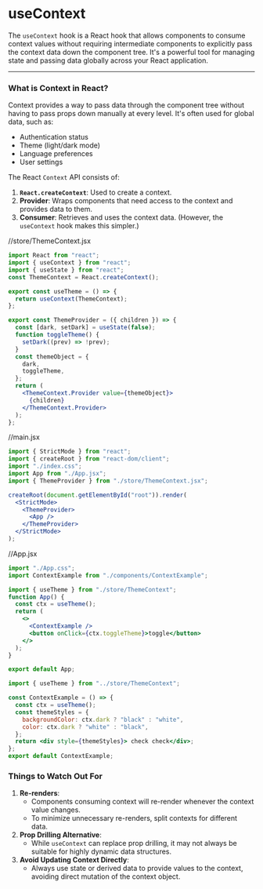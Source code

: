 # useContext

The `useContext` hook is a React hook that allows components to consume context values without requiring intermediate components to explicitly pass the context data down the component tree. It's a powerful tool for managing state and passing data globally across your React application.

---

### **What is Context in React?**

Context provides a way to pass data through the component tree without having to pass props down manually at every level. It's often used for global data, such as:

- Authentication status
- Theme (light/dark mode)
- Language preferences
- User settings

The React `Context` API consists of:

1. **`React.createContext`**: Used to create a context.
2. **Provider**: Wraps components that need access to the context and provides data to them.
3. **Consumer**: Retrieves and uses the context data. (However, the `useContext` hook makes this simpler.)

//store/ThemeContext.jsx

```jsx
import React from "react";
import { useContext } from "react";
import { useState } from "react";
const ThemeContext = React.createContext();

export const useTheme = () => {
  return useContext(ThemeContext);
};

export const ThemeProvider = ({ children }) => {
  const [dark, setDark] = useState(false);
  function toggleTheme() {
    setDark((prev) => !prev);
  }
  const themeObject = {
    dark,
    toggleTheme,
  };
  return (
    <ThemeContext.Provider value={themeObject}>
      {children}
    </ThemeContext.Provider>
  );
};

```

//main.jsx

```jsx
import { StrictMode } from "react";
import { createRoot } from "react-dom/client";
import "./index.css";
import App from "./App.jsx";
import { ThemeProvider } from "./store/ThemeContext.jsx";

createRoot(document.getElementById("root")).render(
  <StrictMode>
    <ThemeProvider>
      <App />
    </ThemeProvider>
  </StrictMode>
);

```

//App.jsx

```jsx
import "./App.css";
import ContextExample from "./components/ContextExample";

import { useTheme } from "./store/ThemeContext";
function App() {
  const ctx = useTheme();
  return (
    <>
      <ContextExample />
      <button onClick={ctx.toggleTheme}>toggle</button>
    </>
  );
}

export default App;

```

```jsx
import { useTheme } from "../store/ThemeContext";

const ContextExample = () => {
  const ctx = useTheme();
  const themeStyles = {
    backgroundColor: ctx.dark ? "black" : "white",
    color: ctx.dark ? "white" : "black",
  };
  return <div style={themeStyles}> check check</div>;
};
export default ContextExample;

```

### **Things to Watch Out For**

1. **Re-renders**:
    - Components consuming context will re-render whenever the context value changes.
    - To minimize unnecessary re-renders, split contexts for different data.
2. **Prop Drilling Alternative**:
    - While `useContext` can replace prop drilling, it may not always be suitable for highly dynamic data structures.
3. **Avoid Updating Context Directly**:
    - Always use state or derived data to provide values to the context, avoiding direct mutation of the context object.